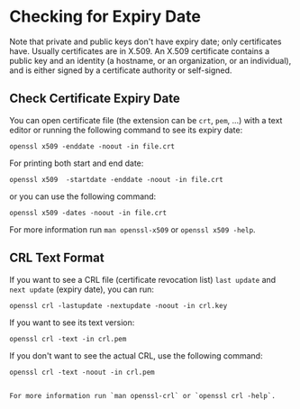 # Checking for Expiry Date

Note that private and public keys don't have expiry date; only certificates have. Usually certificates are in X.509. An X.509 certificate contains a public key and an identity (a hostname, or an organization, or an individual), and is either signed by a certificate authority or self-signed.

## Check Certificate Expiry Date

You can open certificate  file (the extension can be `crt`, `pem`, ...)  with a text editor or running the following command to see its expiry date:

```
openssl x509 -enddate -noout -in file.crt
```

For printing both start and  end date:

```
openssl x509  -startdate -enddate -noout -in file.crt
```

or you can use the following command:

```
openssl x509 -dates -noout -in file.crt
```

For more information run `man openssl-x509` or `openssl x509 -help`.

## CRL Text Format
 
If you want to see a CRL file (certificate revocation list) `last update` and `next update` (expiry date), you can run:

```
openssl crl -lastupdate -nextupdate -noout -in crl.key

```

If you want to see its text version:

```
openssl crl -text -in crl.pem
```

If you don't want to see the actual CRL, use the following command:

```
openssl crl -text -noout -in crl.pem
```

```

For more information run `man openssl-crl` or `openssl crl -help`.
